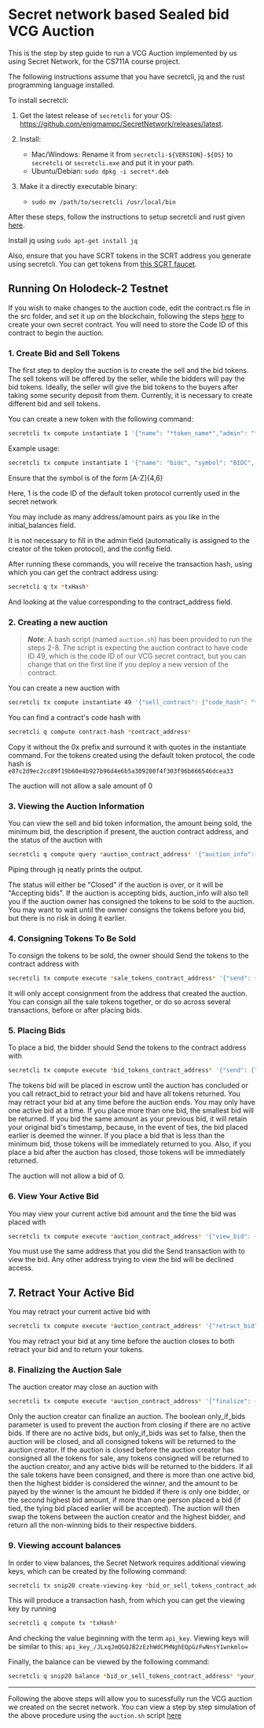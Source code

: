 # Secret network based Sealed bid VCG Auction

This is the step by step guide to run a VCG Auction implemented by us using Secret Network, for the CS711A course project.

The following instructions assume that you have secretcli, jq and the rust programming language installed.

To install secretcli:

1. Get the latest release of `secretcli` for your OS: https://github.com/enigmampc/SecretNetwork/releases/latest.

2. Install:

   - Mac/Windows: Rename it from `secretcli-${VERSION}-${OS}` to `secretcli` or `secretcli.exe` and put it in your path.
   - Ubuntu/Debian: `sudo dpkg -i secret*.deb`
   
3. Make it a directly executable binary:

   - `sudo mv /path/to/secretcli /usr/local/bin`

After these steps, follow the instructions to setup secretcli and rust given [here](https://blog.scrt.network/how-to-build-secret-apps/).

Install jq using `sudo apt-get install jq`

Also, ensure that you have SCRT tokens in the SCRT address you generate using secretcli. You can get tokens from [this SCRT faucet](https://faucet.secrettestnet.io/).

## Running On Holodeck-2 Testnet

If you wish to make changes to the auction code, edit the contract.rs file in the src folder, and set it up on the blockchain, following the steps [here](https://blog.scrt.network/how-to-build-secret-apps/) to create your own secret contract. You will need to store the Code ID of this contract to begin the auction.

### 1. Create Bid and Sell Tokens

The first step to deploy the auction is to create the sell and the bid tokens. The sell tokens will be offered by the seller, while the bidders will pay the bid tokens. Ideally, the seller will give the bid tokens to the buyers after taking some security deposit from them. Currently, it is necessary to create different bid and sell tokens.

You can create a new token with the following command:

```sh
secretcli tx compute instantiate 1 '{"name": "*token_name*","admin": "*address_with_admin_privileges*", "symbol": "*token_symbol*", "decimals": *decimal_places*, "initial_balances": [{"address": "*address1*", "amount": "*amount_for_address1*"}], "prng_seed": "*any_base64_encoded_string*","config": {"public_total_supply": *true_or_false*}}' --from *your_key_alias_or_addr* --label *name_for_the_contract* -y
```
Example usage:
```sh
secretcli tx compute instantiate 1 '{"name": "bidc", "symbol": "BIDC", "decimals": 3,"prng_seed":"cGV0ZQo=", "initial_balances": [{"address":"secret1kz35cdmsqahn7t39xdcxmat735a7c268jq3drd" , "amount": "1000"}, {"address":"secret1kwc62xtjpnu7cum9rrsdf4lyh8c5kxp76ngkeg" , "amount": "1000"}]}' --label bidc --from atharv -y
```
Ensure that the symbol is of the form [A-Z]{4,6}

Here, 1 is the code ID of the default token protocol currently used in the secret network

You may include as many address/amount pairs as you like in the initial_balances field.

It is not necessary to fill in the admin field (automatically is assigned to the creator of the token protocol), and the config field.

After running these commands, you will receive the transaction hash, using which you can get the contract address using:
```sh
secretcli q tx *txHash*
```
And looking at the value corresponding to the contract_address field.

### 2. Creating a new auction

> **_Note_**: A bash script (named `auction.sh`) has been provided to run the steps 2-8.
> The script is expecting the auction contract to have code ID 49, which is the code ID of our VCG secret contract, but you can change that on the first line if you deploy a new version of the contract.  

You can create a new auction with
```sh
secretcli tx compute instantiate 49 '{"sell_contract": {"code_hash": "*sale_tokens_code_hash*", "address": "*sale_tokens_contract_address*"}, "bid_contract": {"code_hash": "*bid_tokens_code_hash*", "address": "*bid_tokens_contract_address*"}, "sell_amount": "*amount_being_sold_in_smallest_denomination_of_sale_token*", "minimum_bid": "*minimum_accepted_bid_in_smallest_denomination_of_bid_token*", "description": "*optional_text_description*"}' --from *your_key_alias_or_addr* --label *name_for_the_auction* --gas 300000 -y
```
You can find a contract's code hash with
```sh
secretcli q compute contract-hash *contract_address*
```
Copy it without the 0x prefix and surround it with quotes in the instantiate command.
For the tokens created using the default token protocol, the code hash is `e87c2d9ec2cc89f19b60e4b927b96d4e6b5a309200f4f303f96b666546dcea33`

The auction will not allow a sale amount of 0

### 3. Viewing the Auction Information
You can view the sell and bid token information, the amount being sold, the minimum bid, the description if present, the auction contract address, and the status of the auction with
```sh
secretcli q compute query *auction_contract_address* '{"auction_info":{}} | jq'
```
Piping through jq neatly prints the output.

The status will either be "Closed" if the auction is over, or it will be "Accepting bids".  If the auction is accepting bids, auction_info will also tell you if the auction owner has consigned the tokens to be sold to the auction. You may want to wait until the owner consigns the tokens before you bid, but there is no risk in doing it earlier.

### 4. Consigning Tokens To Be Sold
To consign the tokens to be sold, the owner should Send the tokens to the contract address with
```sh
secretcli tx compute execute *sale_tokens_contract_address* '{"send": {"recipient": "*auction_contract_address*", "amount": "*amount_being_sold_in_smallest_denomination_of_sell_token*"}}' --from *your_key_alias_or_addr* --gas 500000 -y
```
It will only accept consignment from the address that created the auction.  You can consign all the sale tokens together, or do so across several transactions, before or after placing bids.

### 5. Placing Bids
To place a bid, the bidder should Send the tokens to the contract address with
```sh
secretcli tx compute execute *bid_tokens_contract_address* '{"send": {"recipient": "*auction_contract_address*", "amount": "*bid_amount_in_smallest_denomination_of_bidding_token*"}}' --from *your_key_alias_or_addr* --gas 500000 -y
```
The tokens bid will be placed in escrow until the auction has concluded or you call retract\_bid to retract your bid and have all tokens returned.  You may retract your bid at any time before the auction ends. You may only have one active bid at a time.  If you place more than one bid, the smallest bid will be returned.  If you bid the same amount as your previous bid, it will retain your original bid's timestamp, because, in the event of ties, the bid placed earlier is deemed the winner.  If you place a bid that is less than the minimum bid, those tokens will be immediately returned to you.  Also, if you place a bid after the auction has closed, those tokens will be immediately returned.

The auction will not allow a bid of 0.

### 6. View Your Active Bid
You may view your current active bid amount and the time the bid was placed with
```sh
secretcli tx compute execute *auction_contract_address* '{"view_bid": {}}' --from *your_key_alias_or_addr* --gas 200000 -y
```
You must use the same address that you did the Send transaction with to view the bid. Any other address trying to view the bid will be declined access.

## 7. Retract Your Active Bid
You may retract your current active bid with
```sh
secretcli tx compute execute *auction_contract_address* '{"retract_bid": {}}' --from *your_key_alias_or_addr* --gas 300000 -y
```
You may retract your bid at any time before the auction closes to both retract your bid and to return your tokens.

### 8. Finalizing the Auction Sale
The auction creator may close an auction with
```sh
secretcli tx compute execute *auction_contract_address* '{"finalize": {"only_if_bids": *true_or_false*}}' --from *your_key_alias_or_addr* --gas 2000000 -y
```
Only the auction creator can finalize an auction.  The boolean only\_if\_bids parameter is used to prevent the auction from closing if there are no active bids.  If there are no active bids, but only\_if\_bids was set to false, then the auction will be closed, and all consigned tokens will be returned to the auction creator. 
If the auction is closed before the auction creator has consigned all the tokens for sale, any tokens consigned will be returned to the auction creator, and any active bids will be returned to the bidders.  If all the sale tokens have been consigned, and there is more than one active bid, then the highest bidder is considered the winner, and the amount to be payed by the winner is the amount he bidded if there is only one bidder, or the second highest bid amount, if more than one person placed a bid (if tied, the tying bid placed earlier will be accepted).  The auction will then swap the tokens between the auction creator and the highest bidder, and return all the non-winning bids to their respective bidders.

### 9. Viewing account balances
In order to view balances, the Secret Network requires additional viewing keys, which can be created by the following command:
```sh
secretcli tx snip20 create-viewing-key *bid_or_sell_tokens_contract_address* --from *your_key_alias_or_addr*
```
This will produce a transaction hash, from which you can get the viewing key by running
```sh
secretcli q compute tx *txHash*
```
And checking the value beginning with the term `api_key`. Viewing keys will be similar to this: `api_key_/JLxqJmQGQJB2zEzhWdCPHNghEQpGzFwNnsY1wnkmlo=`

Finally, the balance can be viewed by the following command:
```sh
secretcli q snip20 balance *bid_or_sell_tokens_contract_address* *your_key_addr(not_alias)* *viewing_key*
```

---

Following the above steps will allow you to sucessfully run the VCG auction we created on the secret network.
You can view a step by step simulation of the above procedure using the `auction.sh` script [here](./Assets/simulation.pdf)

